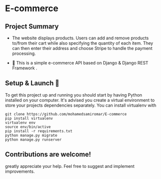 # E-commerce


## Project Summary

* The website displays products. Users can add and remove products to/from their cart while also specifying the quantity of each item. They can then enter their address and choose Stripe to handle the payment processing.

* 🛒 This is a simple e-commerce API based on Django & Django REST Framework .


 ## Setup & Launch 🚀


To get this project up and running you should start by having Python installed on your computer. It's advised you create a virtual environment to store your projects dependencies separately. You can install virtualenv with

```
git clone https://github.com/mohamedsamiromar/E-commerce
pip install virtualenv
virtualenv env
source env/bin/active
pip install -r requirements.txt
python manage.py migrate
python manage.py runserver

```




## Contributions are welcome!
greatly appreciate your help. Feel free to suggest and implement improvements.

